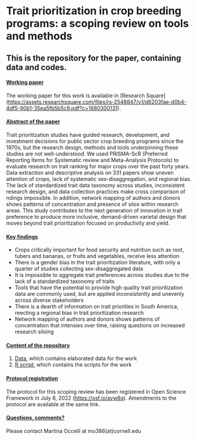# Trait prioritization in crop breeding programs: a scoping review on tools and methods
## This is the repository for the paper, containing data and codes. 

#### <ins> Working paper <ins>
The working paper for this work is available in [Research Square] (https://assets.researchsquare.com/files/rs-2548847/v1/d6203fae-d0b4-4df5-90b1-35ea5fb5b5c9.pdf?c=1680300131).

#### <ins> Abstract of the paper <ins>

Trait prioritization studies have guided research, development, and investment decisions for public sector crop breeding programs since the 1970s, but the research design, methods and tools underpinning these studies are not well-understood. We used PRISMA-ScR (Preferred Reporting Items for Systematic review and Meta-Analysis Protocols) to evaluate research on trait ranking for major crops over the past forty
years. Data extraction and descriptive analysis on 331 papers show uneven attention of crops, lack of
systematic sex-disaggregation, and regional bias. The lack of standardized trait data taxonomy across
studies, inconsistent research design, and data collection practices make cross comparison of ndings
impossible. In addition, network mapping of authors and donors shows patterns of concentration and
presence of silos within research areas. This study contributes to the next generation of innovation in trait
preference to produce more inclusive, demand-driven varietal design that moves beyond trait prioritization
focused on productivity and yield.

#### <ins> Key findings <ins>

- Crops critically important for food security and nutrition such as root, tubers and bananas, or fruits and vegetables, receive less attention
- There is a gender bias in the trait prioritization literature, with only a quarter of studies collecting sex-disaggregated data
- It is impossible to aggregate trait preferences across studies due to the lack of a standardized taxonomy of traits
- Tools that have the potential to provide high quality trait prioritization data are commonly used, but are applied inconsistently and unevenly across diverse stakeholders
- There is a dearth of information on trait priorities in South America, reecting a regional bias in trait prioritization research
- Network mapping of authors and donors shows patterns of concentration that intensies over time, raising questions on increased research siloing


#### <ins> Content of the repository <ins>
1. [Data](), which contains elaborated data for the work
2. [R script](), which contains the scripts for the work

#### <ins> Protocol registration <ins>
The protocol for this scoping review has been registered in Open Science Framework in July 8, 2022 (https://osf.io/ayw8q).
Amendments to the protocol are available at the same link.

#### <ins> Questions, comments? <ins>
Please contact Martina Occelli at mo386(at)cornell.edu
